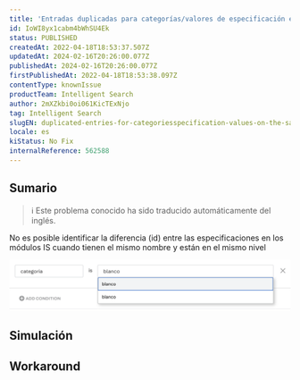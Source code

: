 ```yaml
---
title: 'Entradas duplicadas para categorías/valores de especificación en el mismo nivel'
id: IoWI8yx1cabm4bWhSU4Ek
status: PUBLISHED
createdAt: 2022-04-18T18:53:37.507Z
updatedAt: 2024-02-16T20:26:00.077Z
publishedAt: 2024-02-16T20:26:00.077Z
firstPublishedAt: 2022-04-18T18:53:38.097Z
contentType: knownIssue
productTeam: Intelligent Search
author: 2mXZkbi0oi061KicTExNjo
tag: Intelligent Search
slugEN: duplicated-entries-for-categoriesspecification-values-on-the-same-level
locale: es
kiStatus: No Fix
internalReference: 562588
---
```


## Sumario

>ℹ️ Este problema conocido ha sido traducido automáticamente del inglés.



No es posible identificar la diferencia (id) entre las especificaciones en los módulos IS cuando tienen el mismo nombre y están en el mismo nivel

 ![](https://raw.githubusercontent.com/vtexdocs/help-center-content/refs/heads/main/docs/es/known-issues/Intelligent%20Search/entradas-duplicadas-para-categoriasvalores-de-especificacion-en-el-mismo-nivel_1.png)



## Simulación



## Workaround



